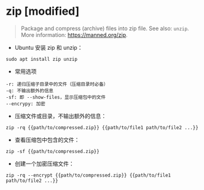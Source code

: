 # zip [modified]

> Package and compress (archive) files into zip file.
> See also: `unzip`.
> More information: <https://manned.org/zip>.

- Ubuntu 安装 zip 和 unzip：

`sudo apt install zip unzip`

- 常用选项

```
-r: 递归压缩子目录中的文件（压缩目录时必备）
-q: 不输出额外的信息
-sf: 即 --show-files，显示压缩包中的文件
--encrypy: 加密
```

- 压缩文件或目录，不输出额外的信息：

`zip -rq {{path/to/compressed.zip}} {{path/to/file1 path/to/file2 ...}}`

- 查看压缩包中包含的文件：

`zip -sf {{path/to/compressed.zip}}`

- 创建一个加密压缩文件：

`zip -rq --encrypt {{path/to/compressed.zip}} {{path/to/file1 path/to/file2 ...}}`

